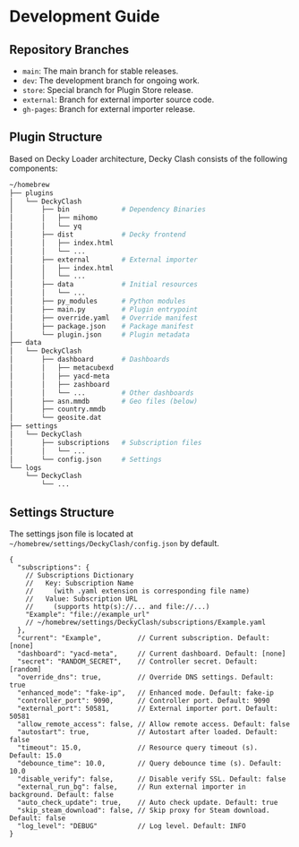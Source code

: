 # Development Guide

## Repository Branches

- `main`: The main branch for stable releases.
- `dev`: The development branch for ongoing work.
- `store`: Special branch for Plugin Store release.
- `external`: Branch for external importer source code.
- `gh-pages`: Branch for external importer release.

## Plugin Structure

Based on Decky Loader architecture, Decky Clash consists of the following components:

```sh
~/homebrew
├── plugins
│   └── DeckyClash
│       ├── bin             # Dependency Binaries
│       │   ├── mihomo
│       │   └── yq
│       ├── dist            # Decky frontend
│       │   ├── index.html
│       │   └── ...
│       ├── external        # External importer
│       │   ├── index.html
│       │   └── ...
│       ├── data            # Initial resources
│       │   └── ...
│       ├── py_modules      # Python modules
│       ├── main.py         # Plugin entrypoint
│       ├── override.yaml   # Override manifest
│       ├── package.json    # Package manifest
│       └── plugin.json     # Plugin metadata
├── data
│   └── DeckyClash
│       ├── dashboard       # Dashboards
│       │   ├── metacubexd
│       │   ├── yacd-meta
│       │   ├── zashboard
│       │   └── ...         # Other dashboards
│       ├── asn.mmdb        # Geo files (below)
│       ├── country.mmdb
│       └── geosite.dat
├── settings
│   └── DeckyClash
│       ├── subscriptions   # Subscription files
│       │   └── ...
│       └── config.json     # Settings
└── logs
    └── DeckyClash
        └── ...
```

## Settings Structure

The settings json file is located at `~/homebrew/settings/DeckyClash/config.json` by default.

```jsonc
{
  "subscriptions": {
    // Subscriptions Dictionary
    //   Key: Subscription Name
    //     (with .yaml extension is corresponding file name)
    //   Value: Subscription URL
    //     (supports http(s)://... and file://...)
    "Example": "file://example_url"
    // ~/homebrew/settings/DeckyClash/subscriptions/Example.yaml
  },
  "current": "Example",         // Current subscription. Default: [none]
  "dashboard": "yacd-meta",     // Current dashboard. Default: [none]
  "secret": "RANDOM_SECRET",    // Controller secret. Default: [random]
  "override_dns": true,         // Override DNS settings. Default: true
  "enhanced_mode": "fake-ip",   // Enhanced mode. Default: fake-ip
  "controller_port": 9090,      // Controller port. Default: 9090
  "external_port": 50581,       // External importer port. Default: 50581
  "allow_remote_access": false, // Allow remote access. Default: false
  "autostart": true,            // Autostart after loaded. Default: false
  "timeout": 15.0,              // Resource query timeout (s). Default: 15.0
  "debounce_time": 10.0,        // Query debounce time (s). Default: 10.0
  "disable_verify": false,      // Disable verify SSL. Default: false
  "external_run_bg": false,     // Run external importer in background. Default: false
  "auto_check_update": true,    // Auto check update. Default: true
  "skip_steam_download": false, // Skip proxy for Steam download. Default: false
  "log_level": "DEBUG"          // Log level. Default: INFO
}
```
